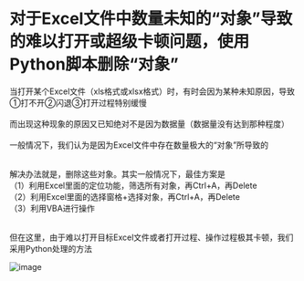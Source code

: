 # 对于Excel文件中数量未知的“对象”导致的难以打开或超级卡顿问题，使用Python脚本删除“对象”

当打开某个Excel文件（xls格式或xlsx格式）时，有时会因为某种未知原因，导致①打不开②闪退③打开过程特别缓慢 <br /> <br />
而出现这种现象的原因又已知绝对不是因为数据量（数据量没有达到那种程度） <br /> <br />
一般情况下，我们认为是因为Excel文件中存在数量极大的“对象”所导致的 <br /> <br />

解决办法就是，删除这些对象。其实一般情况下，最佳方案是 <br />
（1）利用Excel里面的定位功能，筛选所有对象，再Ctrl+A，再Delete <br />
（2）利用Excel里面的选择窗格+选择对象，再Ctrl+A，再Delete <br />
（3）利用VBA进行操作 <br /> <br />

但在这里，由于难以打开目标Excel文件或者打开过程、操作过程极其卡顿，我们采用Python处理的方法 <br />

![image](https://github.com/user-attachments/assets/73812f27-1742-4d47-9cc9-0db22810dcd6)

